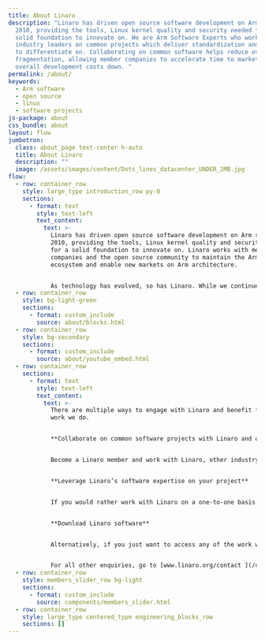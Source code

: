 ```yaml
---
title: About Linaro
description: "Linaro has driven open source software development on Arm since
  2010, providing the tools, Linux kernel quality and security needed for a
  solid foundation to innovate on. We are Arm Software Experts who work with
  industry leaders on common projects which deliver standardization and a base
  to differentiate on. Collaborating on common software helps reduce overall
  fragmentation, allowing member companies to accelerate time to market and keep
  overall development costs down. "
permalink: /about/
keywords:
  - Arm software
  - open source
  - linux
  - software projects
js-package: about
css_bundle: about
layout: flow
jumbotron:
  class: about_page text-center h-auto
  title: About Linaro
  description: ""
  image: /assets/images/content/Dots_lines_datacenter_UNDER_2MB.jpg
flow:
  - row: container_row
    style: large_type introduction_row py-0
    sections:
      - format: text
        style: text-left
        text_content:
          text: >-
            Linaro has driven open source software development on Arm since
            2010, providing the tools, Linux kernel quality and security needed
            for a solid foundation to innovate on. Linaro works with member
            companies and the open source community to maintain the Arm software
            ecosystem and enable new markets on Arm architecture.


            As technology has evolved, so has Linaro. While we continue to help maintain and evolve the Arm software ecosystem through the work we do on [toolchains](/core-technologies/toolchain/), [security](/core-technologies/security/) and [continuous integration testing](/core-technologies/testing-and-ci/), we also work in several technologies and verticals to enable Arm technology. These include [Artificial Intellgence](/core-technologies/artificial-intelligence/), [Android Ecosystem](/client-devices/), [Datacenter and Cloud](/cloud-computing-and-servers/), [Edge & Fog Computing](/automotive-iot-and-edge-devices/) and [IoT and Embedded](/automotive-iot-and-edge-devices/).
  - row: container_row
    style: bg-light-green
    sections:
      - format: custom_include
        source: about/blocks.html
  - row: container_row
    style: bg-secondary
    sections:
      - format: custom_include
        source: about/youtube_embed.html
  - row: container_row
    sections:
      - format: text
        style: text-left
        text_content:
          text: >-
            There are multiple ways to engage with Linaro and benefit from the
            work we do.


            **Collaborate on common software projects with Linaro and other industry leaders**


            Become a Linaro member and work with Linaro, other industry leaders and the open source community on software projects which deliver standardization and help accelerate new technologies on Arm. There are three levels of membership you can choose from - Core, Club and Group (Linaro has four Segment Groups - Linaro Consumer Group, Linaro Datacenter & Cloud Group, Linaro Edge & Fog Computing Group and Linaro IoT and Embedded Group). For more information on Linaro membership, how to participate in projects and what value our members see in membership, go to [www.linaro.org/membership](/membership/). 


            **Leverage Linaro’s software expertise on your project**


            If you would rather work with Linaro on a one-to-one basis and are interested in leveraging Linaro’s Arm software expertise on your project, go to [www.linaro.org/services](/services/) to speak to Linaro Developer Services. Working with our Services team allows you to leverage Linaro’s Arm software expertise and experience working with, and as part of, open source communities. 


            **Download Linaro software**


            Alternatively, if you just want to access any of the work we do in the open, go to [www.linaro.org/downloads](/downloads/). On the downloads page we upload all software we work on which we think will benefit the community. 


            For all other enquiries, go to [www.linaro.org/contact ](/contact/)or [download this Introduction to Linaro](https://linaro.co/introduction-to-linaro).
  - row: container_row
    style: members_slider_row bg-light
    sections:
      - format: custom_include
        source: components/members_slider.html
  - row: container_row
    style: large_type centered_type engineering_blocks_row
    sections: []
---
```

